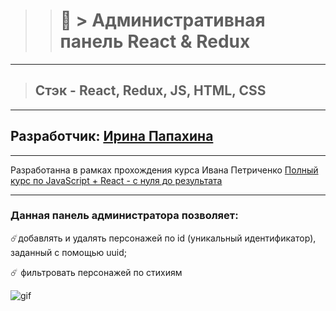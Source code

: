 >># :card_index: > Административная панель React & Redux  
___

>## Стэк - React, Redux, JS, HTML, CSS
___
## Разработчик: [Ирина Папахина](https://github.com/PapakhinaIrina)
___
Разработанна в рамках прохождения курса Ивана Петриченко [Полный курс по JavaScript + React - с нуля до результата](https://www.udemy.com/course/javascript_full/)

___
### Данная панель администратора позволяет:

:comet:добавлять и удалять персонажей по id (уникальный идентификатор), заданный с помощью uuid;

:comet: фильтровать персонажей по стихиям


![gif](20220811-130636-368.gif)